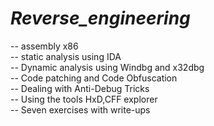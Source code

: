 # ***Reverse_engineering*** <br>

-- assembly x86 <br>
-- static analysis using IDA <br>
-- Dynamic analysis using Windbg and x32dbg <br>
-- Code patching and Code Obfuscation <br>
-- Dealing with Anti-Debug Tricks <br>
-- Using the tools HxD,CFF explorer <br>
-- Seven exercises with write-ups <br>
